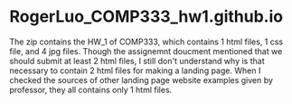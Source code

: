 # RogerLuo_COMP333_hw1.github.io

The zip contains the HW_1 of COMP333, which contains 1 html files, 1 css file, and 4 jpg files.
Though the assignemnt doucment mentioned that we should submit at least 2 html files, I still don't understand why is that necessary to contain 2 html files for making a landing page. When I checked the sources of other landing page website examples given by professor, they all contains only 1 html files.
